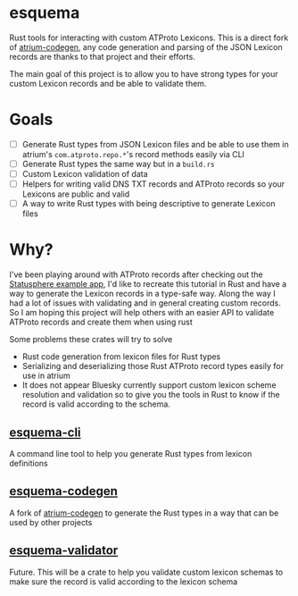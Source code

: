 # esquema

Rust tools for interacting with custom ATProto Lexicons.
This is a direct fork of [atrium-codegen](https://github.com/sugyan/atrium/tree/main/lexicon/atrium-codegen), any code generation and parsing of the JSON Lexicon records are thanks to that project and their efforts.

The main goal of this project is to allow you to have strong types for your custom Lexicon records and be able to validate them.


# Goals 
- [ ] Generate Rust types from JSON Lexicon files and be able to use them in atrium's `com.atproto.repo.*`'s record methods easily via CLI
- [ ] Generate Rust types the same way but in a `build.rs`
- [ ] Custom Lexicon validation of data
- [ ] Helpers for writing valid DNS TXT records and ATProto records so your Lexicons are public and valid
- [ ] A way to write Rust types with being descriptive to generate Lexicon files

# Why?
I've been playing around with ATProto records after checking out the [Statusphere example app](https://atproto.com/guides/applications), I'd like to recreate this tutorial in Rust and have a way to generate the Lexicon records in a type-safe way. Along the way I had a lot of issues with validating and in general creating custom records. So I am hoping this project will help others with an easier API to validate ATProto records and create them when using rust

Some problems these crates will try to solve 
- Rust code generation from lexicon files for Rust types
- Serializing and deserializing those Rust ATProto record types easily for use in atrium
- It does not appear Bluesky currently support custom lexicon scheme resolution and validation so to give you the tools in Rust to know if the record is valid according to the schema. 


## [esquema-cli](./esquema-cli)
A command line tool to help you generate Rust types from lexicon definitions

## [esquema-codegen](./esquema-codegen)
A fork of [atrium-codegen](https://github.com/sugyan/atrium/tree/main/lexicon/atrium-codegen) to generate the Rust types in a way that can be used by other projects

## [esquema-validator](./esquema-validator)
Future. This will be a crate to help you validate custom lexicon schemas to make sure the record is valid according to the lexicon schema